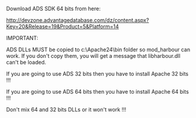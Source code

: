 Download ADS SDK 64 bits from here:

http://devzone.advantagedatabase.com/dz/content.aspx?Key=20&Release=19&Product=5&Platform=14

IMPORTANT:

ADS DLLs MUST be copied to c:\Apache24\bin folder so mod_harbour can work. If you don't copy them, you will get a message that libharbour.dll can't be loaded.

If you are going to use ADS 32 bits then you have to install Apache 32 bits !!!

If you are going to use ADS 64 bits then you have to install Apache 64 bits !!!

Don't mix 64 and 32 bits DLLs or it won't work !!!

